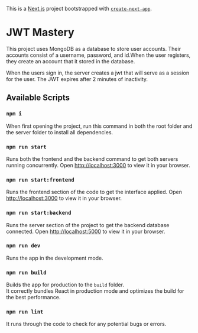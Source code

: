 This is a [Next.js](https://nextjs.org/) project bootstrapped with [`create-next-app`](https://github.com/vercel/next.js/tree/canary/packages/create-next-app).

# JWT Mastery

This project uses MongoDB as a database to store user accounts. Their accounts consist of a username, password, and id.When the user registers, they create an account that it stored in the database.

When the users sign in, the server creates a jwt that will serve as a session for the user. The JWT expires after 2 minutes of inactivity.

## Available Scripts

### `npm i`
When first opening the project, run this command in both the root folder and the server folder to install all dependencies.

### `npm run start`
Runs both the frontend and the backend command to get both servers running concurrently.
Open [http://localhost:3000](http://localhost:3000) to view it in your browser.

### `npm run start:frontend`
Runs the frontend section of the code to get the interface applied.
Open [http://localhost:3000](http://localhost:3000) to view it in your browser.

### `npm run start:backend`
Runs the server section of the project to get the backend database connected.
Open [http://localhost:5000](http://localhost:5000) to view it in your browser.

### `npm run dev`
Runs the app in the development mode.

### `npm run build`
Builds the app for production to the `build` folder.\
It correctly bundles React in production mode and optimizes the build for the best performance.

### `npm run lint`
It runs through the code to check for any potential bugs or errors.
